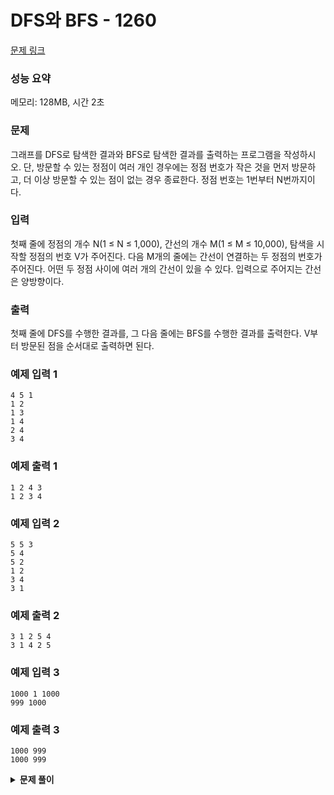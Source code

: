 # DFS와 BFS - 1260

[문제 링크](https://www.acmicpc.net/problem/1260)

### 성능 요약

메모리: 128MB, 시간 2초

### 문제

그래프를 DFS로 탐색한 결과와 BFS로 탐색한 결과를 출력하는 프로그램을 작성하시오. 단, 방문할 수 있는 정점이 여러 개인 경우에는 정점 번호가 작은 것을 먼저 방문하고, 더 이상 방문할 수 있는 점이 없는 경우 종료한다. 정점 번호는 1번부터 N번까지이다.

### 입력

첫째 줄에 정점의 개수 N(1 ≤ N ≤ 1,000), 간선의 개수 M(1 ≤ M ≤ 10,000), 탐색을 시작할 정점의 번호 V가 주어진다. 다음 M개의 줄에는 간선이 연결하는 두 정점의 번호가 주어진다. 어떤 두 정점 사이에 여러 개의 간선이 있을 수 있다. 입력으로 주어지는 간선은 양방향이다.

### 출력

첫째 줄에 DFS를 수행한 결과를, 그 다음 줄에는 BFS를 수행한 결과를 출력한다. V부터 방문된 점을 순서대로 출력하면 된다.

### 예제 입력 1

```
4 5 1
1 2
1 3
1 4
2 4
3 4
```

### 예제 출력 1

```
1 2 4 3
1 2 3 4
```

### 예제 입력 2

```
5 5 3
5 4
5 2
1 2
3 4
3 1
```

### 예제 출력 2

```
3 1 2 5 4
3 1 4 2 5
```

### 예제 입력 3

```
1000 1 1000
999 1000
```

### 예제 출력 3

```
1000 999
1000 999
```

<details><summary><b>문제 풀이</b></summary>
<div markdown="1">

그래프를 2차원 배열, 즉 인접행렬 형태로 구현한 후에 간선들을 추가해주었다. 그리고 dfs와 bfs에 대해서 각각의 visited 배열과 정답 배열을 생성해주었다.

기본적인 방식으로 풀이하는데, 숫자가 작은 것부터 그래프 탐색을 하라고 해서 간선들을 모아놓은 배열을 그래프에 입력 전에 정렬해서 문제를 풀이하려고 했는데, 틀렸다고 나왔다.

그래서 각 다음 정점을 탐색하기 위해 후보들을 뽑았을 때, 오름차순으로 정렬한 후에 탐색을 진행시켰다.

### Solution

```js
const input = require("fs")
  .readFileSync("./input.txt")
  .toString()
  .trim()
  .split("\n");
const [n, m, v] = input
  .shift()
  .split(" ")
  .map((v) => +v);
const edges = input.map((edge) => edge.split(" ").map((v) => +v));

function Solution(n, m, v, edges) {
  const graph = Array.from(Array(n + 1), () => []);
  const visitedDFS = new Array(n + 1).fill(0);
  const visitedBFS = new Array(n + 1).fill(0);
  const answerDFS = [];
  const answerBFS = [];

  for (let edge of edges) {
    const [v1, v2] = edge;
    graph[v1].push(v2);
    graph[v2].push(v1);
  }

  const dfs = (v, visited) => {
    if (visited[v]) return;

    visited[v] = true;
    answerDFS.push(v);

    for (let vertex of graph[v].sort((a, b) => a - b)) {
      dfs(vertex, visited);
    }
  };

  const bfs = (v, visited) => {
    const q = [];

    q.push(graph[v]);
    visited[v] = 1;
    answerBFS.push(v);

    while (q.length) {
      const curNodes = q.shift().sort((a, b) => a - b);

      for (let node of curNodes) {
        if (visited[node]) continue;

        visited[node] = 1;
        answerBFS.push(node);
        q.push(graph[node]);
      }
    }
  };

  dfs(v, visitedDFS);
  bfs(v, visitedBFS);

  console.log(answerDFS.join(" "));
  console.log(answerBFS.join(" "));
}

Solution(n, m, v, edges);
```

</div>
</details>
